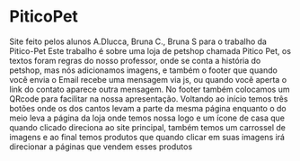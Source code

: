 # PiticoPet
 Site feito pelos alunos A.Dlucca, Bruna C., Bruna S para o trabalho da Pitico-Pet
Este trabalho é sobre uma loja de petshop chamada Pitico Pet, os textos foram regras do nosso professor, onde se conta a história do petshop, mas nós adicionamos imagens, e também o footer que quando você envia o Email recebe uma mensagem via js, ou quando você aperta o link do contato aparece outra mensagem. No footer também colocamos um QRcode para facilitar na nossa apresentação. Voltando ao início temos três botões onde os dos cantos levam a parte da mesma página enquanto o do meio leva a página da loja onde temos nossa logo e um ícone de casa que quando clicado direciona ao site principal, também temos um carrossel de imagens e ao final temos produtos que quando clicar em suas imagens irá direcionar a páginas que vendem esses produtos 
